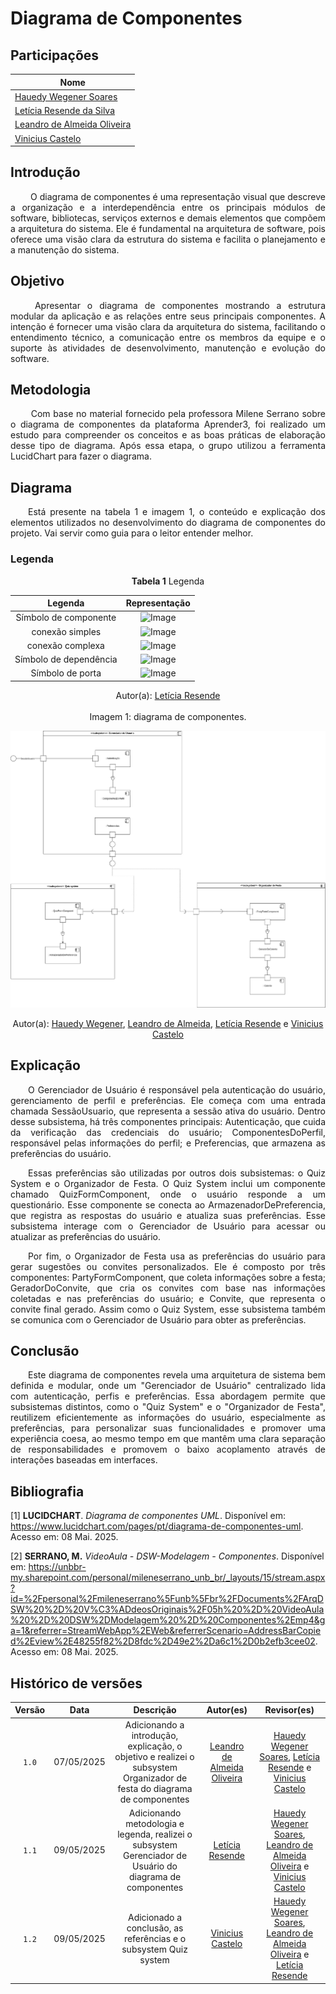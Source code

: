 # Diagrama de Componentes

## Participações

| Nome                                 |
|--------------------------------------|
| [Hauedy Wegener Soares](https://github.com/HauedyWS)   |
| [Letícia Resende da Silva](https://github.com/LeticiaResende23) |
| [Leandro de Almeida Oliveira](https://github.com/leomitx10) |
| [Vinicius Castelo](https://github.com/Vini47) |

## Introdução 

<p align="justify"> &emsp;&emsp; O diagrama de componentes é uma representação visual que descreve a organização e a interdependência entre os principais módulos de software, bibliotecas, serviços externos e demais elementos que compõem a arquitetura do sistema. Ele é fundamental na  arquitetura de software, pois oferece uma visão clara da estrutura do sistema e facilita o planejamento e a manutenção do sistema.</p>

## Objetivo

<p align="justify"> &emsp;&emsp; Apresentar o diagrama de componentes mostrando a estrutura modular da aplicação e as relações entre seus principais componentes. A intenção é fornecer uma visão clara da arquitetura do sistema, facilitando o entendimento técnico, a comunicação entre os membros da equipe e o suporte às atividades de desenvolvimento, manutenção e evolução do software.</p>

## Metodologia
<p align="justify"> &emsp;&emsp; Com base no material fornecido pela professora Milene Serrano sobre o diagrama de componentes da plataforma Aprender3, foi realizado um estudo para compreender os conceitos e as boas práticas de elaboração desse tipo de diagrama. Após essa etapa, o grupo utilizou a ferramenta LucidChart para fazer o diagrama.</p>

## Diagrama

<p align="justify"> &emsp;&emsp;Está presente na tabela 1 e imagem 1, o conteúdo e explicação dos elementos utilizados no desenvolvimento do diagrama de componentes do projeto. Vai servir como guia para o leitor entender melhor.</p>

### Legenda

<center>

**Tabela 1** Legenda

| Legenda |    Representação    |
| :----: | :--------: |
| Símbolo de componente  | ![Image](https://github.com/user-attachments/assets/371d824a-8b9e-4dc1-bd49-ab1820eacde1)|
| conexão simples  | ![Image](https://github.com/user-attachments/assets/47e607c1-afcd-42cf-94c4-2ffbbfc2ad15)|
| conexão complexa  | ![Image](https://github.com/user-attachments/assets/c570b4e7-488c-45d4-bee2-d62481debcb7)|
| Símbolo de dependência | ![Image](https://github.com/user-attachments/assets/8d83e31d-497f-4c68-99d4-be093c2b51c2)|
| Símbolo de porta| ![Image](https://github.com/user-attachments/assets/1941b6bc-12a7-44a4-b388-02e999c7de2b)|

</center>
<center>Autor(a): <a href="https://github.com/LeticiaResende23" target="_blank">Letícia Resende</a></center>

<br>

<center>Imagem 1: diagrama de componentes.</center>

![Image](assets/teste2.png)

<center>Autor(a): <a href="https://github.com/HauedyWS" target="_blank">Hauedy Wegener</a>, <a href="https://github.com/leomitx10" target="_blank">Leandro de Almeida</a>, <a href="https://github.com/LeticiaResende23" target="_blank">Letícia Resende</a> e <a href="https://github.com/Vini47" target="_blank">Vinicius Castelo</a></center>

## Explicação

<p align="justify"> &emsp;&emsp;O Gerenciador de Usuário é responsável pela autenticação do usuário, gerenciamento de perfil e preferências. Ele começa com uma entrada chamada SessãoUsuario, que representa a sessão ativa do usuário. Dentro desse subsistema, há três componentes principais: Autenticação, que cuida da verificação das credenciais do usuário; ComponentesDoPerfil, responsável pelas informações do perfil; e Preferencias, que armazena as preferências do usuário.</p>

<p align="justify"> &emsp;&emsp;Essas preferências são utilizadas por outros dois subsistemas: o Quiz System e o Organizador de Festa. O Quiz System inclui um componente chamado QuizFormComponent, onde o usuário responde a um questionário. Esse componente se conecta ao ArmazenadorDePreferencia, que registra as respostas do usuário e atualiza suas preferências. Esse subsistema interage com o Gerenciador de Usuário para acessar ou atualizar as preferências do usuário.</p>

<p align="justify"> &emsp;&emsp;Por fim, o Organizador de Festa usa as preferências do usuário para gerar sugestões ou convites personalizados. Ele é composto por três componentes: PartyFormComponent, que coleta informações sobre a festa; GeradorDoConvite, que cria os convites com base nas informações coletadas e nas preferências do usuário; e Convite, que representa o convite final gerado. Assim como o Quiz System, esse subsistema também se comunica com o Gerenciador de Usuário para obter as preferências.</p>

## Conclusão

<p align="justify"> &emsp;&emsp;Este diagrama de componentes revela uma arquitetura de sistema bem definida e modular, onde um "Gerenciador de Usuário" centralizado lida com autenticação, perfis e preferências. Essa abordagem permite que subsistemas distintos, como o "Quiz System" e o "Organizador de Festa", reutilizem eficientemente as informações do usuário, especialmente as preferências, para personalizar suas funcionalidades e promover uma experiência coesa, ao mesmo tempo em que mantêm uma clara separação de responsabilidades e promovem o baixo acoplamento através de interações baseadas em interfaces.</p>

## Bibliografia

[1] **LUCIDCHART**. *Diagrama de componentes UML*. Disponível em: <https://www.lucidchart.com/pages/pt/diagrama-de-componentes-uml>. Acesso em: 08 Mai. 2025.

[2] **SERRANO, M.** *VideoAula - DSW-Modelagem - Componentes*. Disponível em: https://unbbr-my.sharepoint.com/personal/mileneserrano_unb_br/_layouts/15/stream.aspx?id=%2Fpersonal%2Fmileneserrano%5Funb%5Fbr%2FDocuments%2FArqDSW%20%2D%20V%C3%ADdeosOriginais%2F05h%20%2D%20VideoAula%20%2D%20DSW%2DModelagem%20%2D%20Componentes%2Emp4&ga=1&referrer=StreamWebApp%2EWeb&referrerScenario=AddressBarCopied%2Eview%2E48255f82%2D8fdc%2D49e2%2Da6c1%2D0b2efb3cee02. Acesso em: 08 Mai. 2025.

## Histórico de versões

| Versão |    Data    |                       Descrição                       |                       Autor(es)                        |                      Revisor(es)                       |
| :----: | :--------: | :---------------------------------------------------: | :----------------------------------------------------: | :----------------------------------------------------: |
| `1.0`  | 07/05/2025 | Adicionando a introdução, explicação, o objetivo e realizei o subsystem Organizador de festa do diagrama de componentes| [Leandro de Almeida Oliveira](https://github.com/leomitx10) | [Hauedy Wegener Soares](https://github.com/HauedyWS), [Letícia Resende](https://github.com/LeticiaResende23) e [Vinicius Castelo](https://github.com/Vini47) |
| `1.1`  | 09/05/2025 | Adicionando metodologia e legenda, realizei o subsystem Gerenciador de Usuário do diagrama de componentes | [Letícia Resende](https://github.com/LeticiaResende23) | [Hauedy Wegener Soares](https://github.com/HauedyWS), [Leandro de Almeida Oliveira](https://github.com/leomitx10) e [Vinicius Castelo](https://github.com/Vini47) |
| `1.2`  | 09/05/2025 | Adicionado a conclusão, as referências e o subsystem Quiz system | [Vinicius Castelo](https://github.com/Vini47) | [Hauedy Wegener Soares](https://github.com/HauedyWS), [Leandro de Almeida Oliveira](https://github.com/leomitx10) e [Letícia Resende](https://github.com/LeticiaResende23) |
